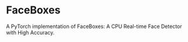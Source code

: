 # FaceBoxes
A PyTorch implementation of FaceBoxes: A CPU Real-time Face Detector with High Accuracy.
